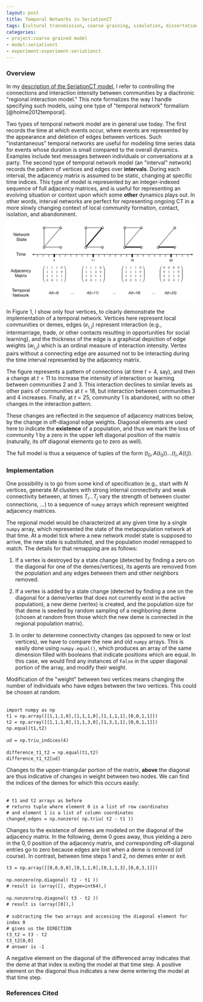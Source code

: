 ```yaml
---
layout: post
title: Temporal Networks in SeriationCT
tags: [cultural transmission, coarse graining, simulation, dissertation, seriation]
categories: 
- project:coarse grained model
- model:seriationct
- experiment:experiment-seriationct
---
```


### Overview ###

In my [description of the SeriationCT model](/project:coarse%20grained%20model/model:seriationct/experiment:experiment-seriationct/2014/06/17/seriationct-requirements.html), I refer to controlling the connections and interaction intensity between communities by a diachronic "regional interaction model."  This note formalizes the way I handle specifying such models, using one type of "temporal network" formalism [@holme2012temporal].  

Two types of temporal network model are in general use today.  The first records the time at which events occur, where events are represented by the appearance and deletion of edges between vertices.  Such "instantaneous" temporal networks are useful for modeling time series data for events whose duration is small compared to the overall dynamics.  Examples include text messages between individuals or conversations at a party.  The second type of temporal network model (an "interval" network) records the pattern of vertices and edges over __intervals__.  During each interval, the adjacency matrix is assumed to be static, changing at specific time indices.  This type of model is represented by an integer-indexed sequence of full adjacency matrices, and is useful for representing an evolving situation or context upon which some __other__ dynamics plays out.  In other words, interval networks are perfect for representing ongoing CT in a more slowly changing context of local community formation, contact, isolation, and abandonment.  

![Figure 1: Toy model of a temporal network.](/images/ctseriation-temporal-network.png)

In Figure 1, I show only four vertices, to clearly demonstrate the implementation of a temporal network.  Vertices here represent local communities or demes, edges ($e_{i,j}$) represent interaction (e.g., intermarriage, trade, or other contacts resulting in opportunities for social learning), and the thickness of the edge is a graphical depiction of edge weights ($w_{i,j}$) which is an ordinal measure of interaction intensity.  Vertex pairs without a connecting edge are assumed not to be interacting during the time interval represented by the adjacency matrix.  

The figure represents a pattern of connections (at time $t=4$, say), and then a change at $t=11$ to increase the intensity of interaction or learning between communities 2 and 3.  This interaction declines to similar levels as other pairs of communities at $t=18$, but interaction between communities 3 and 4 increases.  Finally, at $t=25$, community 1 is abandoned, with no other changes in the interaction pattern.

These changes are reflected in the sequence of adjacency matrices below, by the change in off-diagonal edge weights.  Diagonal elements are used here to indicate the __existence__ of a population, and thus we mark the loss of community 1 by a zero in the upper left diagonal position of the matrix (naturally, its off diagonal elements go to zero as well).  

The full model is thus a sequence of tuples of the form $(t_0, A(t_0)) \ldots (t_i, A(t_i))$.  


### Implementation ###

One possibility is to go from some kind of specification (e.g., start with $N$ vertices, generate $M$ clusters with strong internal connectivity and weak connectivity between, at times $T_i \ldots T_j$ vary the strength of between cluster connections, ...) to a sequence of `numpy` arrays which represent weighted adjacency matrices.  

The regional model would be characterized at any given time by a single `numpy` array, which represented the state of the metapopulation network at that time.  At a model tick where a new network model state is supposed to arrive, the new state is substituted, and the population model remapped to match.  The details for that remapping are as follows:

1.  If a vertex is destroyed by a state change (detected by finding a zero on the diagonal for one of the demes/vertices), its agents are removed from the population and any edges between them and other neighbors removed.  

1.  If a vertex is added by a state change (detected by finding a one on the diagonal for a deme/vertex that does not currently exist in the active population), a new deme (vertex) is created, and the population size for that deme is seeded by random sampling of a neighboring deme (chosen at random from those which the new deme is connected in the regional population matrix).

1.  In order to determine connectivity changes (as opposed to new or lost vertices), we have to compare the new and old `numpy` arrays.  This is easily done using `numpy.equal()`, which produces an array of the same dimension filled with booleans that indicate positions which are equal.  In this case, we would find any instances of `False` in the upper diagonal portion of the array, and modify their weight.  

Modification of the "weight" between two vertices means changing the number of individuals who have edges between the two vertices.  This could be chosen at random.

```{.python .numberLines}

import numpy as np
t1 = np.array([[1,1,1,0],[1,1,1,0],[1,1,1,1],[0,0,1,1]])
t2 = np.array([[1,1,1,0],[1,1,3,0],[1,3,1,1],[0,0,1,1]])
np.equal(t1,t2)

ud = np.triu_indices(4)

difference_t1_t2 = np.equal(t1,t2)
difference_t1_t2[ud]

```

Changes to the upper-triangular portion of the matrix, __above__ the diagonal are thus indicative of changes in weight between two nodes.  We can find the indices of the demes for which this occurs easily:

```{.python .numberLines}

# t1 and t2 arrays as before
# returns tuple where element 0 is a list of row coordinates
# and element 1 is a list of column coordinates
changed_edges = np.nonzero( np.triu( t2 - t1 ))
```

Changes to the existence of demes are modeled on the diagonal of the adjacency matrix.  In the following, deme 0 goes away, thus yielding a zero in the $0,0$ position of the adjacency matrix, and corresponding off-diagonal entries go to zero because edges are lost when a deme is removed (of course).  In contrast, between time steps 1 and 2, no demes enter or exit.  


```{.python .numberLines}
t3 = np.array([[0,0,0,0],[0,1,1,0],[0,1,1,3],[0,0,3,1]])

np.nonzero(np.diagonal( t2 - t1 ))
# result is (array([], dtype=int64),)

np.nonzero(np.diagonal( t3 - t2 ))
# result is (array([0]),)

# subtracting the two arrays and accessing the diagonal element for index 0 
# gives us the DIRECTION
t3_t2 = t3 - t2
t3_t2[0,0]  
# answer is -1

```

A negative element on the diagonal of the differenced array indicates that the deme at that index is exiting the model at that time step.  A positive element on the diagonal thus indicates a new deme entering the model at that time step.  







### References Cited ###

